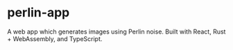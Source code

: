 # perlin-app
A web app which generates images using Perlin noise.
Built with React, Rust + WebAssembly, and TypeScript.
